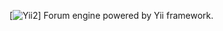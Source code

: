 [![Yii2](https://img.shields.io/badge/Powered_by-Yii_Framework-green.svg?style=flat)]
Forum engine powered by Yii framework.